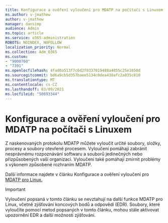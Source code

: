 ```yaml
---
title: Konfigurace a ověření vyloučení pro MDATP na počítači s Linuxem
ms.author: v-jmathew
author: v-jmathew
manager: dansimp
audience: Admin
ms.topic: article
ms.service: o365-administration
ROBOTS: NOINDEX, NOFOLLOW
localization_priority: Normal
ms.collection: Adm_O365
ms.custom:
- "9000760"
- "7391"
ms.openlocfilehash: 4fad0a513f7c6d2f0337019488a4055c25e1650d
ms.sourcegitcommit: bd6a9cb5d357baee5134c0dea430afc2a035c810
ms.translationtype: MT
ms.contentlocale: cs-CZ
ms.lasthandoff: 03/09/2021
ms.locfileid: "50693344"
---
```

# <a name="configure-and-validate-exclusions-for-mdatp-on-a-linux-machine"></a>Konfigurace a ověření vyloučení pro MDATP na počítači s Linuxem

Z naskenovaných protokolu MDATP můžete vyloučit určité soubory, složky, procesy a soubory otevřené procesem. Vyloučení pomáhají zabránit nesprávnému rozpoznávání softwaru a souborů jedinečných nebo přizpůsobených vaší organizaci. Vyloučení také pomáhají zmírnit problémy s výkonem způsobené rozhraním MDATP.

Další informace najdete v článku Konfigurace a ověření vyloučení pro [MDATP pro Linux.](https://go.microsoft.com/fwlink/?linkid=2144517)

> [!IMPORTANT]
> Vyloučení popsaná v tomto článku se nevztahují na další funkce MDATP pro Linux, včetně zjišťování koncových bodů a odpovědí (EDR). Soubory, které vyloučíte pomocí metod popsaných v tomto článku, mohou stále aktivovat upozornění EDR a další možnosti zjišťování.
